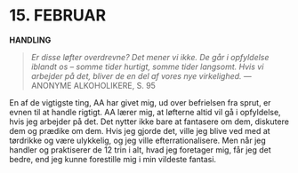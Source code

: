 # 15. FEBRUAR

**HANDLING**

> *Er disse løfter overdrevne? Det mener vi ikke. De går i opfyldelse iblandt os – somme tider hurtigt, somme tider langsomt. Hvis vi arbejder på det, bliver de en del af vores nye virkelighed.*
> — ANONYME ALKOHOLIKERE, S. 95

En af de vigtigste ting, AA har givet mig, ud over befrielsen fra sprut, er evnen til at handle rigtigt. AA lærer mig, at løfterne altid vil gå i opfyldelse, hvis jeg arbejder på det. Det nytter ikke bare at fantasere om dem, diskutere dem og prædike om dem. Hvis jeg gjorde det, ville jeg blive ved med at tørdrikke og være ulykkelig, og jeg ville efterrationalisere. Men når jeg handler og praktiserer de 12 trin i alt, hvad jeg foretager mig, får jeg det bedre, end jeg kunne forestille mig i min vildeste fantasi.
